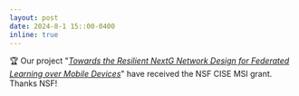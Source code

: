 ```yaml
---
layout: post
date: 2024-8-1 15::00-0400
inline: true
---
```


:trophy: Our project "*[Towards the Resilient NextG Network Design for Federated Learning over Mobile Devices](https://www.nsf.gov/awardsearch/showAward?AWD_ID=2431595)*" have received the NSF CISE MSI grant. Thanks NSF! 